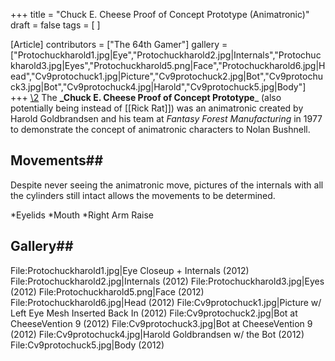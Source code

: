 +++
title = "Chuck E. Cheese Proof of Concept Prototype (Animatronic)"
draft = false
tags = [ ]

[Article]
contributors = ["The 64th Gamer"]
gallery = ["Protochuckharold1.jpg|Eye","Protochuckharold2.jpg|Internals","Protochuckharold3.jpg|Eyes","Protochuckharold5.png|Face","Protochuckharold6.jpg|Head","Cv9protochuck1.jpg|Picture","Cv9protochuck2.jpg|Bot","Cv9protochuck3.jpg|Bot","Cv9protochuck4.jpg|Harold","Cv9protochuck5.jpg|Body"]
+++
[\2](\1)
The **_Chuck E. Cheese Proof of Concept Prototype**_ (also potentially being instead of [[Rick Rat]]) was an animatronic created by Harold Goldbrandsen and his team at _Fantasy Forest Manufacturing_ in 1977 to demonstrate the concept of animatronic characters to Nolan Bushnell.

## Movements## 
Despite never seeing the animatronic move, pictures of the internals with all the cylinders still intact allows the movements to be determined.

*Eyelids
*Mouth
*Right Arm Raise

## Gallery## 
<gallery>
File:Protochuckharold1.jpg|Eye Closeup + Internals (2012)
File:Protochuckharold2.jpg|Internals (2012)
File:Protochuckharold3.jpg|Eyes (2012)
File:Protochuckharold5.png|Face (2012)
File:Protochuckharold6.jpg|Head (2012)
File:Cv9protochuck1.jpg|Picture w/ Left Eye Mesh Inserted Back In (2012)
File:Cv9protochuck2.jpg|Bot at CheeseVention 9 (2012)
File:Cv9protochuck3.jpg|Bot at CheeseVention 9 (2012)
File:Cv9protochuck4.jpg|Harold Goldbrandsen w/ the Bot (2012)
File:Cv9protochuck5.jpg|Body (2012)
</gallery>